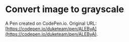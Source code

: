 # Convert image to grayscale

A Pen created on CodePen.io. Original URL: [https://codepen.io/duketeam/pen/ALEByA](https://codepen.io/duketeam/pen/ALEByA).


